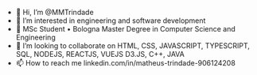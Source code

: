 - 👋 Hi, I’m @MMTrindade
- 👀 I’m interested in engineering and software development
- 🌱 MSc Student • Bologna Master Degree in Computer Science and Engineering
- 💞️ I’m looking to collaborate on HTML, CSS, JAVASCRIPT, TYPESCRIPT, SQL, NODEJS, REACTJS, VUEJS D3.JS, C++, JAVA
- 📫 How to reach me linkedin.com/in/matheus-trindade-906124208

<!---
MMTrindade/MMTrindade is a ✨ special ✨ repository because its `README.md` (this file) appears on your GitHub profile.
You can click the Preview link to take a look at your changes.
--->
